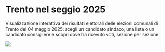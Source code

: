 # Trento nel seggio 2025
Visualizzazione interattiva dei risultati elettorali delle elezioni comunali di Trento del 04 maggio 2025: scegli un candidato sindaco, una lista o un candidato consigliere e scopri dove ha ricevuto voti, sezione per sezione.


![](https://trentonelseggio2025.it/assets/images/preview.jpg)
